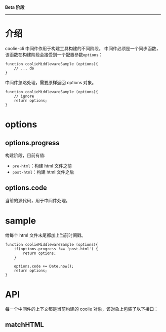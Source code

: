 **Beta 阶段**

--------------------

# 介绍
coolie-cli 中间件作用于构建工具构建的不同阶段。
中间件必须是一个同步函数，该函数在构建阶段会接受到一个配置参数`options`：

```
function coolieMiddlewareSample (options){
    // ... do
}
```

中间件忽略处理，需要原样返回 options 对象。

```
function coolieMiddlewareSample (options){
    // ignore
    return options;
}
```



# options

## options.progress

构建阶段，目前有值:

- `pre-html`：构建 html 文件之前
- `post-html`：构建 html 文件之后

## options.code

当前的源代码，用于中间件处理。


# sample
给每个 html 文件末尾都加上当前时间戳。

```
function coolieMiddlewareSample (options){
    if(options.progress !== 'post-html') {
        return options;
    }
    
    options.code += Date.now();
    return options;
}
```


# API
每一个中间件的上下文都是当前构建的 coolie 对象，该对象上包装了以下接口：

## matchHTML

